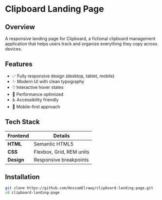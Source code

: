 # Clipboard Landing Page

## Overview

A responsive landing page for Clipboard, a fictional clipboard management application that helps users track and organize everything they copy across devices.

## Features

- ✅ Fully responsive design (desktop, tablet, mobile)
- ✨ Modern UI with clean typography
- 🖱️ Interactive hover states
- 🚀 Performance optimized
- ♿ Accessibility friendly
- 📱 Mobile-first approach

## Tech Stack

| Frontend  | Details |
|-----------|---------|
| **HTML**  | Semantic HTML5 |
| **CSS**   | Flexbox, Grid, REM units |
| **Design**| Responsive breakpoints |

## Installation

```bash
git clone https://github.com/HossamElrawy/clipboard-landing-page.git
cd clipboard-landing-page
